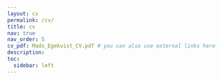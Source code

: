 ```yaml
---
layout: cv
permalink: /cv/
title: cv
nav: true
nav_order: 5
cv_pdf: Mads_Egekvist_CV.pdf # you can also use external links here
description: 
toc:
  sidebar: left
---
```

